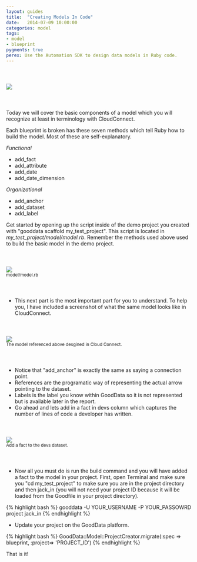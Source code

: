 ```yaml
---
layout: guides
title:  "Creating Models In Code"
date:   2014-07-09 10:00:00
categories: model
tags:
- model
- blueprint
pygments: true
perex: Use the Automation SDK to design data models in Ruby code.
---
```


<div style="padding-top: 40px; padding-bottom: 40px;">
<div class="center">
<img class="tutorial" src="https://gallery.mailchimp.com/cc49eba2c07a5a3f516bf3fed/images/3164cd28-43e1-47f9-bd2b-f435182e33d3.png">
<div>
</div>
</div>
</div>

Today we will cover the basic components of a model which you will recognize at least in terminology with CloudConnect.

Each blueprint is broken has these seven methods which tell Ruby how to build the model. Most of these are self-explanatory.

*Functional*

- add_fact
- add_attribute
- add_date
- add_date_dimension

*Organizational*

- add_anchor
- add_dataset
- add_label

Get started by opening up the script inside of the demo project you created with "gooddata scaffold my_test_project". This script is located in *my_test_project/model/model.rb*. Remember the methods used above used to build the basic model in the demo project.

<div style="padding-top: 40px; padding-bottom: 40px;">
<div class="center">
<img class="tutorial" src="https://gallery.mailchimp.com/cc49eba2c07a5a3f516bf3fed/images/417334d2-dbc2-4150-bdf5-e0f6baab88c2.png">
<div>
<small>model/model.rb</small></div>
</div>
</div>

- This next part is the most important part for you to understand. To help you, I have included a screenshot of what the same model looks like in CloudConnect. 

<div style="padding-top: 40px; padding-bottom: 40px;">
<div class="center">
<img class="tutorial" src="https://gallery.mailchimp.com/cc49eba2c07a5a3f516bf3fed/images/ccc168ef-13e2-4657-ac49-77b26d3c0640.png">
<div>
<small>The model referenced above desgined in Cloud Connect.</small></div>
</div>
</div>

- Notice that "add_anchor" is exactly the same as saying a connection point. 
- References are the programatic way of representing the actual arrow pointing to the dataset. 
- Labels is the label you know within GoodData so it is not represented but is available later in the report. 
- Go ahead and lets add in a fact in devs column which captures the number of lines of code a developer has written. 

<div style="padding-top: 40px; padding-bottom: 40px;">
<div class="center">
<img class="tutorial" src="https://gallery.mailchimp.com/cc49eba2c07a5a3f516bf3fed/images/1984b9dc-cba6-4f10-a476-77d69b466a16.png">
<div>
<small>Add a fact to the devs dataset.</small></div>
</div>
</div>

- Now all you must do is run the build command and you will have added a fact to the model in your project. First, open Terminal and make sure you "cd my_test_project" to make sure you are in the project directory and then jack_in (you will not need your project ID because it will be loaded from the Goodfile in your project directory).

{% highlight bash %}
gooddata -U YOUR_USERNAME -P YOUR_PASSOWRD project jack_in
{% endhighlight %}

- Update your project on the GoodData platform.

{% highlight bash %}
GoodData::Model::ProjectCreator.migrate(:spec => blueprint, :project=> 'PROJECT_ID')
{% endhighlight %}

That is it!

